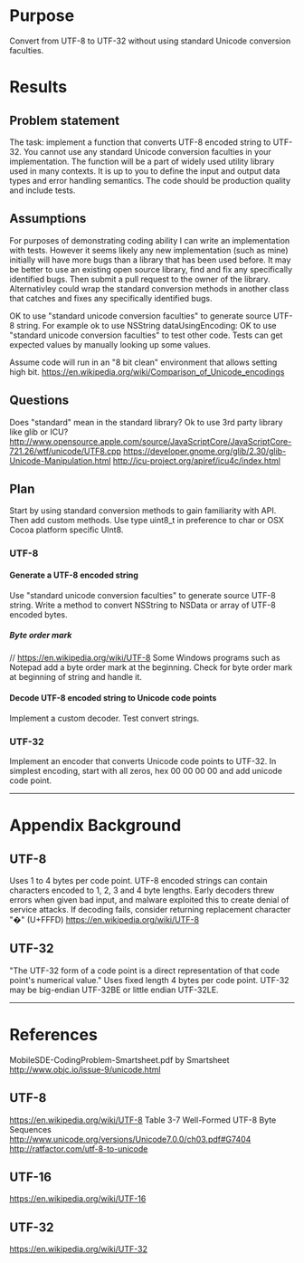 # Purpose
Convert from UTF-8 to UTF-32 without using standard Unicode conversion faculties.

# Results

## Problem statement
The task: implement a function that converts UTF-8 encoded string to UTF-32.
You cannot use any standard Unicode conversion faculties in your implementation.
The function will be a part of widely used utility library used in many contexts.
It is up to you to define the input and output data types and error handling semantics.
The code should be production quality and include tests.

## Assumptions
For purposes of demonstrating coding ability I can write an implementation with tests.
However it seems likely any new implementation (such as mine) initially will have more bugs than a library that has been used before.
It may be better to use an existing open source library, find and fix any specifically identified bugs.
Then submit a pull request to the owner of the library.
Alternativley could wrap the standard conversion methods in another class that catches and fixes any specifically identified bugs.

OK to use "standard unicode conversion faculties" to generate source UTF-8 string.
For example ok to use NSString dataUsingEncoding:
OK to use "standard unicode conversion faculties" to test other code.
Tests can get expected values by manually looking up some values.

Assume code will run in an "8 bit clean" environment that allows setting high bit.
https://en.wikipedia.org/wiki/Comparison_of_Unicode_encodings

## Questions
Does "standard" mean in the standard library?
Ok to use 3rd party library like glib or ICU?
http://www.opensource.apple.com/source/JavaScriptCore/JavaScriptCore-721.26/wtf/unicode/UTF8.cpp
https://developer.gnome.org/glib/2.30/glib-Unicode-Manipulation.html
http://icu-project.org/apiref/icu4c/index.html

## Plan
Start by using standard conversion methods to gain familiarity with API.
Then add custom methods.
Use type uint8_t in preference to char or OSX Cocoa platform specific UInt8.

### UTF-8

#### Generate a UTF-8 encoded string
Use "standard unicode conversion faculties" to generate source UTF-8 string.
Write a method to convert NSString to NSData or array of UTF-8 encoded bytes.

##### Byte order mark
// https://en.wikipedia.org/wiki/UTF-8
Some Windows programs such as Notepad add a byte order mark at the beginning.
Check for byte order mark at beginning of string and handle it.

#### Decode UTF-8 encoded string to Unicode code points
Implement a custom decoder.
Test convert strings.

### UTF-32
Implement an encoder that converts Unicode code points to UTF-32.
In simplest encoding, start with all zeros, hex 00 00 00 00 and add unicode code point.

---

# Appendix Background

## UTF-8
Uses 1 to 4 bytes per code point.
UTF-8 encoded strings can contain characters encoded to 1, 2, 3 and 4 byte lengths.
Early decoders threw errors when given bad input, and malware exploited this
to create denial of service attacks.
If decoding fails, consider returning replacement character "�" (U+FFFD)
https://en.wikipedia.org/wiki/UTF-8

## UTF-32
"The UTF-32 form of a code point is a direct representation of that code point's numerical value."
Uses fixed length 4 bytes per code point.
UTF-32 may be big-endian UTF-32BE or little endian UTF-32LE.

---

# References
MobileSDE-CodingProblem-Smartsheet.pdf by Smartsheet
http://www.objc.io/issue-9/unicode.html

## UTF-8
https://en.wikipedia.org/wiki/UTF-8
Table 3-7 Well-Formed UTF-8 Byte Sequences
http://www.unicode.org/versions/Unicode7.0.0/ch03.pdf#G7404
http://ratfactor.com/utf-8-to-unicode

## UTF-16
https://en.wikipedia.org/wiki/UTF-16

## UTF-32
https://en.wikipedia.org/wiki/UTF-32
